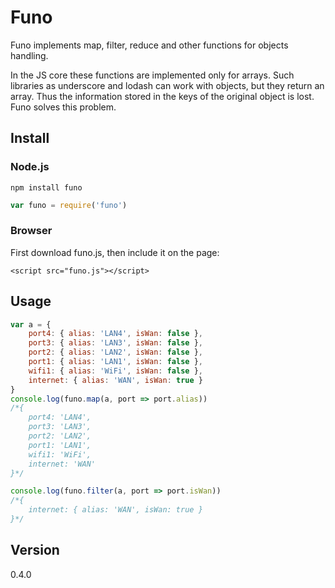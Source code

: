 # Funo
Funo implements map, filter, reduce and other functions for objects handling.

In the JS core these functions are implemented only for arrays. Such libraries as underscore and lodash can work with objects, but they return an array. Thus the information stored in the keys of the original object is lost. Funo solves this problem.
## Install
### Node.js
```
npm install funo
```
```js
var funo = require('funo')
```
### Browser
First download funo.js, then include it on the page:
```
<script src="funo.js"></script>
```
## Usage
```js
var a = {
    port4: { alias: 'LAN4', isWan: false },
    port3: { alias: 'LAN3', isWan: false },
    port2: { alias: 'LAN2', isWan: false },
    port1: { alias: 'LAN1', isWan: false },
    wifi1: { alias: 'WiFi', isWan: false },
    internet: { alias: 'WAN', isWan: true }
}
console.log(funo.map(a, port => port.alias))
/*{
    port4: 'LAN4',
    port3: 'LAN3',
    port2: 'LAN2',
    port1: 'LAN1',
    wifi1: 'WiFi',
    internet: 'WAN'
}*/

console.log(funo.filter(a, port => port.isWan))
/*{
    internet: { alias: 'WAN', isWan: true }
}*/
```

## Version
0.4.0
